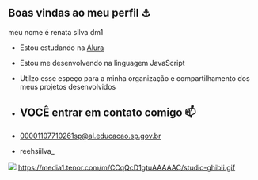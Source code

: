 ## Boas vindas ao meu perfil ⚓

meu nome é renata silva
dm1
-  Estou estudando na [Alura](https://www.alura.com.br)
-  Estou me desenvolvendo na linguagem JavaScript
-  Utilzo esse espeço para a minha organização e compartilhamento dos meus projetos desenvolvidos

- ## VOCÊ entrar em contato comigo 📫

- 00001107710261sp@al.educacao.sp.gov.br
- reehsiilva_


![](https://media1.tenor.com/m/CCqQcD1gtuAAAAAC/studio-ghibli.gif)
https://media1.tenor.com/m/CCqQcD1gtuAAAAAC/studio-ghibli.gif
